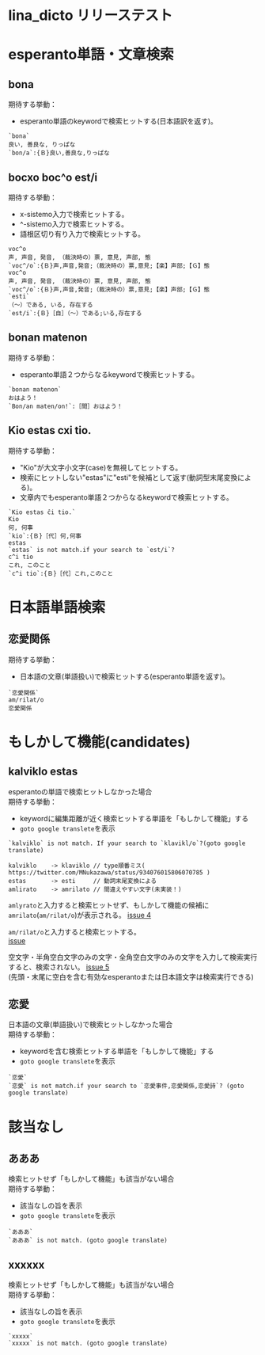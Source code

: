 lina\_dicto リリーステスト
====

# esperanto単語・文章検索
## bona
期待する挙動：
- esperanto単語のkeywordで検索ヒットする(日本語訳を返す)。
``` : 表示例
`bona`
良い, 善良な, りっぱな
`bon/a`:{Ｂ}良い,善良な,りっぱな
```

## bocxo boc^o est/i
期待する挙動：
- x-sistemo入力で検索ヒットする。
- ^-sistemo入力で検索ヒットする。
- 語根区切り有り入力で検索ヒットする。
``` : 表示例
voc^o
声, 声音, 発音, （裁決時の）票, 意見, 声部, 態
`voc^/o`:{Ｂ}声,声音,発音;（裁決時の）票,意見;【楽】声部;【Ｇ】態
voc^o
声, 声音, 発音, （裁決時の）票, 意見, 声部, 態
`voc^/o`:{Ｂ}声,声音,発音;（裁決時の）票,意見;【楽】声部;【Ｇ】態
`esti`
（〜）である, いる, 存在する
`est/i`:{Ｂ}［自］（〜）である;いる,存在する
```

## bonan matenon
期待する挙動：
- esperanto単語２つからなるkeywordで検索ヒットする。
``` : 表示例
`bonan matenon`
おはよう！
`Bon/an maten/on!`:［間］おはよう！
```

## Kio estas cxi tio.
期待する挙動：
- "Kio"が大文字小文字(case)を無視してヒットする。
- 検索にヒットしない"estas"に"esti"を候補として返す(動詞型末尾変換による)。
- 文章内でもesperanto単語２つからなるkeywordで検索ヒットする。
``` : 表示例
`Kio estas ĉi tio.`
Kio
何, 何事
`kio`:{Ｂ}［代］何,何事
estas
`estas` is not match.if your search to `est/i`?
c^i tio
これ, このこと
`c^i tio`:{Ｂ}［代］これ,このこと
```

# 日本語単語検索
## 恋愛関係
期待する挙動：
- 日本語の文章(単語扱い)で検索ヒットする(esperanto単語を返す)。
``` : 表示例
`恋愛関係`
am/rilat/o
恋愛関係
```

# もしかして機能(candidates)
## kalviklo estas
esperantoの単語で検索ヒットしなかった場合  
期待する挙動：
- keywordに編集距離が近く検索ヒットする単語を「もしかして機能」する
- `goto google translete`を表示
``` : 表示例
`kalviklo` is not match. If your search to `klavikl/o`?(goto google translate)
```
``` : 正誤対応表
kalviklo	-> klaviklo	// type順番ミス( https://twitter.com/MNukazawa/status/934076015806070785 )
estas		-> esti		// 動詞末尾変換による
amlirato	-> amrilato	// 間違えやすい文字(未実装！)
```

`amlyrato`と入力すると検索ヒットせず、もしかして機能の候補に`amrilato`(`am/rilat/o`)が表示される。
[issue 4]( https://github.com/MichinariNukazawa/lina_dicto/issues/4 )  

`am/rilat/o`と入力すると検索ヒットする。  
[issue ]( https://github.com/MichinariNukazawa/lina_dicto/issues/7 )  

空文字・半角空白文字のみの文字・全角空白文字のみの文字を入力して検索実行すると、検索されない。
[issue 5]( https://github.com/MichinariNukazawa/lina_dicto/issues/5 )  
(先頭・末尾に空白を含む有効なesperantoまたは日本語文字は検索実行できる)  

## 恋愛
日本語の文章(単語扱い)で検索ヒットしなかった場合  
期待する挙動：
- keywordを含む検索ヒットする単語を「もしかして機能」する
- `goto google translete`を表示
``` : 表示例
`恋愛`
`恋愛` is not match.if your search to `恋愛事件,恋愛関係,恋愛詩`? (goto google translate)
```

# 該当なし
## あああ
検索ヒットせず「もしかして機能」も該当がない場合  
期待する挙動：
- 該当なしの旨を表示
- `goto google translete`を表示
``` : 表示例
`あああ`
`あああ` is not match. (goto google translate)
```

## xxxxxx
検索ヒットせず「もしかして機能」も該当がない場合  
期待する挙動：
- 該当なしの旨を表示
- `goto google translete`を表示
``` : 表示例
`xxxxx`
`xxxxx` is not match. (goto google translate)
```

